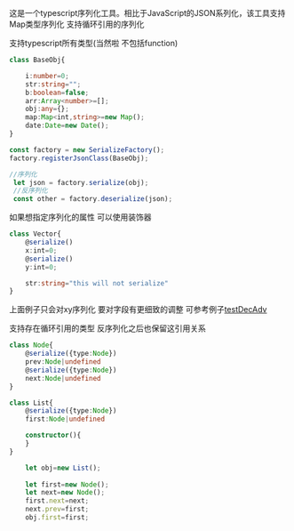 
这是一个typescript序列化工具。相比于JavaScript的JSON系列化，该工具支持Map类型序列化 支持循环引用的序列化

支持typescript所有类型(当然啦 不包括function)
```typescript
class BaseObj{

    i:number=0;
    str:string="";
    b:boolean=false;
    arr:Array<number>=[];
    obj:any={};
    map:Map<int,string>=new Map();
    date:Date=new Date();
}

const factory = new SerializeFactory();
factory.registerJsonClass(BaseObj);

//序列化
 let json = factory.serialize(obj);
 //反序列化
 const other = factory.deserialize(json);
```

如果想指定序列化的属性 可以使用装饰器
```typescript
class Vector{
    @serialize()
    x:int=0;
    @serialize()
    y:int=0;

    str:string="this will not serialize" 
}
```
上面例子只会对xy序列化 要对字段有更细致的调整 可参考例子[testDecAdv](./ts/tests/testDecAdv.ts)

支持存在循环引用的类型 反序列化之后也保留这引用关系
```typescript
class Node{
    @serialize({type:Node})
    prev:Node|undefined
    @serialize({type:Node})
    next:Node|undefined
}

class List{
    @serialize({type:Node})
    first:Node|undefined

    constructor(){
    }
}

    let obj=new List();
    
    let first=new Node();
    let next=new Node();
    first.next=next;
    next.prev=first;
    obj.first=first;
```
